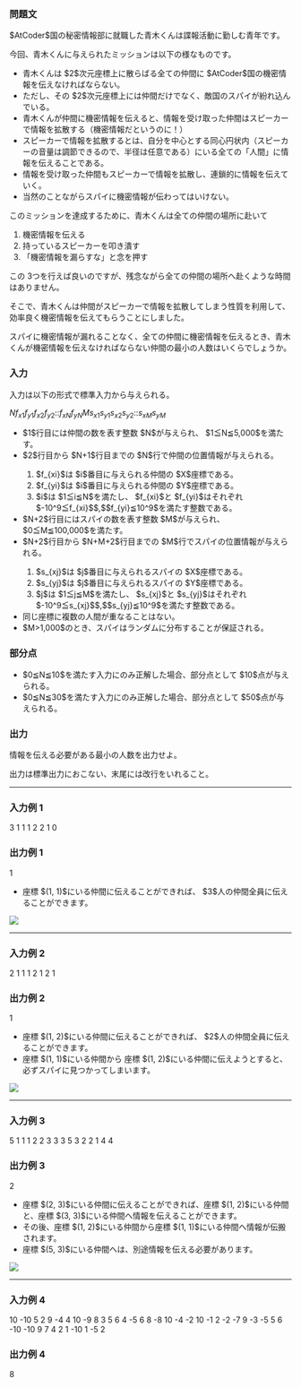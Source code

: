 
<div>

<div>

### **問題文**

<section>
$AtCoder$国の秘密情報部に就職した青木くんは諜報活動に勤しむ青年です。



今回、青木くんに与えられたミッションは以下の様なものです。


<ul>

<li>
青木くんは $2$次元座標上に散らばる全ての仲間に $AtCoder$国の機密情報を伝えなければならない。
</li>

<li>
ただし、その $2$次元座標上には仲間だけでなく、敵国のスパイが紛れ込んでいる。
</li>

<li>
青木くんが仲間に機密情報を伝えると、情報を受け取った仲間はスピーカーで情報を拡散する（機密情報だというのに！）
</li>

<li>
スピーカーで情報を拡散するとは、自分を中心とする同心円状内（スピーカーの音量は調節できるので、半径は任意である）にいる全ての「人間」に情報を伝えることである。
</li>

<li>
情報を受け取った仲間もスピーカーで情報を拡散し、連鎖的に情報を伝えていく。
</li>

<li>
当然のことながらスパイに機密情報が伝わってはいけない。
</li>

</ul>


このミッションを達成するために、青木くんは全ての仲間の場所に赴いて

<ol>

<li>
機密情報を伝える
</li>

<li>
持っているスピーカーを叩き潰す
</li>

<li>
「機密情報を漏らすな」と念を押す
</li>

</ol>


この $3$つを行えば良いのですが、残念ながら全ての仲間の場所へ赴くような時間はありません。



そこで、青木くんは仲間がスピーカーで情報を拡散してしまう性質を利用して、効率良く機密情報を伝えてもらうことにしました。

スパイに機密情報が漏れることなく、全ての仲間に機密情報を伝えるとき、青木くんが機密情報を伝えなければならない仲間の最小の人数はいくらでしょうか。


</section>

</div>



<div>

<div>

### **入力**

<section>
入力は以下の形式で標準入力から与えられる。

<div>

$N$$f_{x1}$$f_{y1}$$f_{x2}$$f_{y2}$$:$$:$$f_{xN}$$f_{yN}$$M$$s_{x1}$$s_{y1}$$s_{x2}$$s_{y2}$$:$$:$$s_{xM}$$s_{yM}$
</div>

<ul>

<li>
$1$行目には仲間の数を表す整数 $N$が与えられ、 $1≦N≦5,000$を満たす。
</li>

<li>
$2$行目から $N+1$行目までの $N$行で仲間の位置情報が与えられる。
</li>

<ol>

<li>
$f_{xi}$は $i$番目に与えられる仲間の $X$座標である。
</li>

<li>
$f_{yi}$は $i$番目に与えられる仲間の $Y$座標である。
</li>

<li>
$i$は $1≦i≦N$を満たし、 $f_{xi}$と $f_{yi}$はそれぞれ $-10^9≦f_{xi}$$,$$f_{yi}≦10^9$を満たす整数である。
</li>

</ol>

<li>
$N+2$行目にはスパイの数を表す整数 $M$が与えられ、 $0≦M≦100,000$を満たす。
</li>

<li>
$N+2$行目から $N+M+2$行目までの $M$行でスパイの位置情報が与えられる。
</li>

<ol>

<li>
$s_{xj}$は $j$番目に与えられるスパイの $X$座標である。
</li>

<li>
$s_{yj}$は $j$番目に与えられるスパイの $Y$座標である。
</li>

<li>
$j$は $1≦j≦M$を満たし、 $s_{xj}$と $s_{yj}$はそれぞれ $-10^9≦s_{xj}$$,$$s_{yj}≦10^9$を満たす整数である。
</li>

</ol>

<li>
同じ座標に複数の人間が重なることはない。
</li>

<li>
$M>1,000$のとき、スパイはランダムに分布することが保証される。
</li>

</ul>

</section>

</div>

</div>

<div>

### **部分点**

<section>

<ul>

<li>
$0≦N≦10$を満たす入力にのみ正解した場合、部分点として $10$点が与えられる。
</li>

<li>
$0≦N≦30$を満たす入力にのみ正解した場合、部分点として $50$点が与えられる。
</li>

</ul>

</section>

</div>

<div>

### **出力**

<section>
情報を伝える必要がある最小の人数を出力せよ。

出力は標準出力におこない、末尾には改行をいれること。


</section>

</div>

---

<div>

### **入力例 1**

<section>

<div>

3
1 1
1 2
2 1
0

</div>

</section>

</div>

<div>

### **出力例 1**

<section>

<div>

1

</div>

<ul>

<li>
座標 $(1, 1)$にいる仲間に伝えることができれば、 $3$人の仲間全員に伝えることができます。
</li>

</ul>

<img src="https://atcoder.jp/img/arc/010/4_1.png">

</img>

</section>

</div>

---

<div>

### **入力例 2**

<section>

<div>

2
1 1
1 2
1
2 1

</div>

</section>

</div>

<div>

### **出力例 2**

<section>

<div>

1

</div>

<ul>

<li>
座標 $(1, 2)$にいる仲間に伝えることができれば、 $2$人の仲間全員に伝えることができます。
</li>

<li>
座標 $(1, 1)$にいる仲間から 座標 $(1, 2)$にいる仲間に伝えようとすると、必ずスパイに見つかってしまいます。
</li>

</ul>

<img src="https://atcoder.jp/img/arc/010/4_2.png">

</img>

</section>

</div>

---

<div>

### **入力例 3**

<section>

<div>

5
1 1
1 2
2 3
3 3
5 3
2
2 1
4 4

</div>

</section>

</div>

<div>

### **出力例 3**

<section>

<div>

2

</div>

<ul>

<li>
座標 $(2, 3)$にいる仲間に伝えることができれば、座標 $(1, 2)$にいる仲間と、座標 $(3, 3)$にいる仲間へ情報を伝えることができます。
</li>

<li>
その後、座標 $(1, 2)$にいる仲間から座標 $(1, 1)$にいる仲間へ情報が伝搬されます。
</li>

<li>
座標 $(5, 3)$にいる仲間へは、別途情報を伝える必要があります。
</li>

</ul>

<img src="https://atcoder.jp/img/arc/010/4_3.png">

</img>

</section>

</div>

---

<div>

### **入力例 4**

<section>

<div>

10
-10 5
2 9
-4 4
10 -9
8 3
5 6
4 -5
6 8
-8 10
-4 -2
10
-1 2
-2 -7
9 -3
-5 5
6 -10
-10 9
7 4
2 1
-10 1
-5 2

</div>

</section>

</div>

<div>

### **出力例 4**

<section>

<div>

8

</div>

</section>

</div>

</div>
